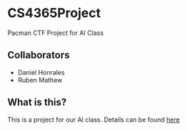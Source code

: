 # CS4365Project
Pacman CTF Project for AI Class

## Collaborators
* Daniel Honrales
* Ruben Mathew

## What is this?
This is a project for our AI class. Details can be found [here](project-files-regular/contest.html)